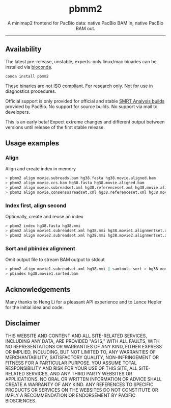 <h1 align="center">pbmm2</h1>
<p align="center">A minimap2 frontend for PacBio data:
native PacBio BAM in, native PacBio BAM out.</p>

***

## Availability
The latest pre-release, unstable, experts-only linux/mac binaries can be installed via [bioconda](https://bioconda.github.io/).

    conda install pbmm2

These binaries are not ISO compliant.
For research only.
Not for use in diagnostics procedures.

Official support is only provided for official and stable
[SMRT Analysis builds](http://www.pacb.com/products-and-services/analytical-software/)
provided by PacBio.
No support for source builds.
No support via mail to developers.

This is an early beta!
Expect extreme changes and different output between versions until release of
the first stable release.

## Usage examples

### Align
Align and create index in memory
```sh
> pbmm2 align movie.subreads.bam hg38.fasta hg38.movie.aligned.bam
> pbmm2 align movie.ccs.bam hg38.fasta hg38.movie.aligned.bam
> pbmm2 align movie.subreadset.xml hg38.referenceset.xml hg38.movie.alignmentset.xml
> pbmm2 align movie.consensusreadset.xml hg38.referenceset.xml hg38.movie.alignmentset.xml
```

### Index first, align second
Optionally, create and reuse an index
```sh
> pbmm2 index hg38.fasta hg38.mmi
> pbmm2 align movie1.subreadset.xml hg38.mmi hg38.movie1.alignmentset.xml
> pbmm2 align movie2.subreadset.xml hg38.mmi hg38.movie2.alignmentset.xml
```

### Sort and pbindex alignment
Omit output file to stream BAM output to stdout
```sh
> pbmm2 align movie1.subreadset.xml hg38.mmi | samtools sort > hg38.movie1.sorted.bam
> pbindex hg38.movie1.sorted.bam
```

## Acknowledgements
Many thanks to Heng Li for a pleasant API experience and
to Lance Hepler for the initial idea and code.

## Disclaimer
THIS WEBSITE AND CONTENT AND ALL SITE-RELATED SERVICES, INCLUDING ANY DATA, ARE PROVIDED "AS IS," WITH ALL FAULTS, WITH NO REPRESENTATIONS OR WARRANTIES OF ANY KIND, EITHER EXPRESS OR IMPLIED, INCLUDING, BUT NOT LIMITED TO, ANY WARRANTIES OF MERCHANTABILITY, SATISFACTORY QUALITY, NON-INFRINGEMENT OR FITNESS FOR A PARTICULAR PURPOSE. YOU ASSUME TOTAL RESPONSIBILITY AND RISK FOR YOUR USE OF THIS SITE, ALL SITE-RELATED SERVICES, AND ANY THIRD PARTY WEBSITES OR APPLICATIONS. NO ORAL OR WRITTEN INFORMATION OR ADVICE SHALL CREATE A WARRANTY OF ANY KIND. ANY REFERENCES TO SPECIFIC PRODUCTS OR SERVICES ON THE WEBSITES DO NOT CONSTITUTE OR IMPLY A RECOMMENDATION OR ENDORSEMENT BY PACIFIC BIOSCIENCES.
